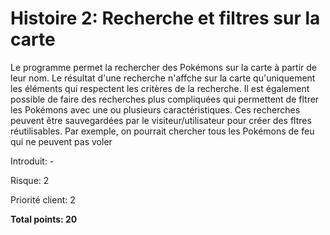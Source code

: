 # Histoire 2: Recherche et filtres sur la carte

Le programme permet la rechercher des Pokémons sur la carte à partir de leur nom. Le résultat d'une recherche n'affche sur la carte qu'uniquement les éléments qui respectent les critères de la recherche. Il est également possible de faire des recherches plus compliquées qui permettent de fltrer les Pokémons avec une ou plusieurs caractéristiques. Ces recherches peuvent être sauvegardées par le visiteur/utilisateur pour créer des fltres réutilisables. Par exemple, on pourrait chercher tous les Pokémons de feu qui ne peuvent pas voler

Introduit: -

Risque: 2

Priorité client: 2

**Total points: 20**
